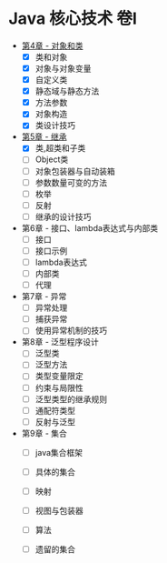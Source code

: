 # Java 核心技术 卷I

+ [第4章 - 对象和类](https://github.com/27392/java-notes/tree/master/src/main/java/cn/haohaoli/book/core/base/chapter4)
    - [x] 类和对象
    - [x] 对象与对象变量
    - [x] 自定义类
    - [x] 静态域与静态方法
    - [x] 方法参数
    - [x] 对象构造
    - [x] 类设计技巧
+ [第5章 - 继承](https://github.com/27392/java-notes/tree/master/src/main/java/cn/haohaoli/book/core/base/chapter5)
    - [x] 类,超类和子类
    - [ ] Object类
    - [ ] 对象包装器与自动装箱
    - [ ] 参数数量可变的方法
    - [ ] 枚举
    - [ ] 反射
    - [ ] 继承的设计技巧
+ 第6章 - 接口、lambda表达式与内部类
    - [ ] 接口
    - [ ] 接口示例
    - [ ] lambda表达式
    - [ ] 内部类
    - [ ] 代理
+ 第7章 - 异常
    - [ ] 异常处理
    - [ ] 捕获异常
    - [ ] 使用异常机制的技巧
+ 第8章 - 泛型程序设计
    - [ ] 泛型类
    - [ ] 泛型方法
    - [ ] 类型变量限定
    - [ ] 约束与局限性
    - [ ] 泛型类型的继承规则
    - [ ] 通配符类型
    - [ ] 反射与泛型
+ 第9章 - 集合
    - [ ] java集合框架
    - [ ] 具体的集合
    - [ ] 映射
    - [ ] 视图与包装器
    - [ ] 算法
    - [ ] 遗留的集合
    